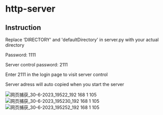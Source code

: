 # http-server

## Instruction
Replace ‘DIRECTORY' and 'defaultDirectory' in server.py with your actual directory

Password: 1111

Server control password: 2111

Enter 2111 in the login page to visit server control

Server adress will auto copied when you start the server

![网页捕获_30-6-2023_19522_192 168 1 105](https://github.com/chengjunmun/http-server/assets/67407784/371f3445-57d1-4d76-92f5-5956476b7a7e)
![网页捕获_30-6-2023_195230_192 168 1 105](https://github.com/chengjunmun/http-server/assets/67407784/e077fb5b-0ea8-4388-a0d6-932ebadf4508)
![网页捕获_30-6-2023_195252_192 168 1 105](https://github.com/chengjunmun/http-server/assets/67407784/23df7adb-d7b0-4ee2-851e-144905dc908d)
